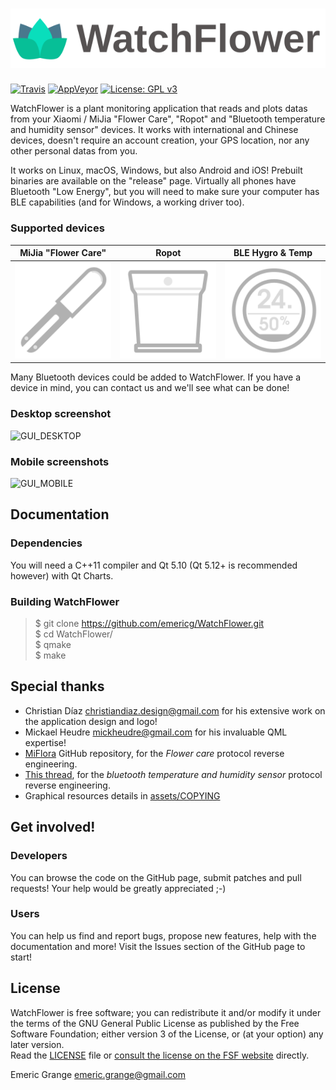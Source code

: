 # ![WatchFlower](assets/android/res/drawable-xhdpi/splashicon.png)

[![Travis](https://img.shields.io/travis/emericg/WatchFlower.svg?style=flat-square&logo=travis)](https://travis-ci.org/emericg/WatchFlower)
[![AppVeyor](https://img.shields.io/appveyor/ci/emericg/WatchFlower.svg?style=flat-square&logo=appveyor)](https://ci.appveyor.com/project/emericg/watchflower)
[![License: GPL v3](https://img.shields.io/badge/license-GPL%20v3-blue.svg?style=flat-square)](http://www.gnu.org/licenses/gpl-3.0)


WatchFlower is a plant monitoring application that reads and plots datas from your Xiaomi / MiJia "Flower Care", "Ropot" and "Bluetooth temperature and humidity sensor" devices.
It works with international and Chinese devices, doesn't require an account creation, your GPS location, nor any other personal datas from you.

It works on Linux, macOS, Windows, but also Android and iOS! Prebuilt binaries are available on the "release" page.
Virtually all phones have Bluetooth "Low Energy", but you will need to make sure your computer has BLE capabilities (and for Windows, a working driver too).

### Supported devices

| MiJia "Flower Care" | Ropot | BLE Hygro & Temp |
| ------------------- | ----- | ---------------- |
| ![FlowerCare](assets/devices/flowercare.svg) | ![Ropot](assets/devices/ropot.svg) | ![HygroTemp](assets/devices/hygrotemp.svg) |

Many Bluetooth devices could be added to WatchFlower. If you have a device in mind, you can contact us and we'll see what can be done! 

### Desktop screenshot

![GUI_DESKTOP](https://i.imgur.com/SYuxbCa.png)

### Mobile screenshots

![GUI_MOBILE](https://i.imgur.com/nXotThA.png)


## Documentation

### Dependencies

You will need a C++11 compiler and Qt 5.10 (Qt 5.12+ is recommended however) with Qt Charts.

### Building WatchFlower

> $ git clone https://github.com/emericg/WatchFlower.git  
> $ cd WatchFlower/  
> $ qmake  
> $ make  


## Special thanks

* Christian Díaz <christiandiaz.design@gmail.com> for his extensive work on the application design and logo!
* Mickael Heudre <mickheudre@gmail.com> for his invaluable QML expertise!
* [MiFlora](https://github.com/open-homeautomation/miflora) GitHub repository, for the *Flower care* protocol reverse engineering.
* [This thread](https://github.com/sputnikdev/eclipse-smarthome-bluetooth-binding/issues/18), for the *bluetooth temperature and humidity sensor* protocol reverse engineering.
* Graphical resources details in [assets/COPYING](assets/COPYING)


## Get involved!

### Developers

You can browse the code on the GitHub page, submit patches and pull requests! Your help would be greatly appreciated ;-)

### Users

You can help us find and report bugs, propose new features, help with the documentation and more! Visit the Issues section of the GitHub page to start!


## License

WatchFlower is free software; you can redistribute it and/or modify it under the terms of the GNU General Public License as published by the Free Software Foundation; either version 3 of the License, or (at your option) any later version.  
Read the [LICENSE](LICENSE) file or [consult the license on the FSF website](https://www.gnu.org/licenses/gpl-3.0.txt) directly.

Emeric Grange <emeric.grange@gmail.com>
